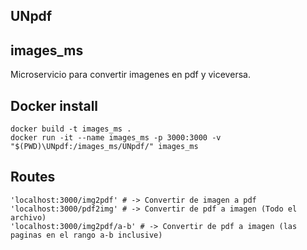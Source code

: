 ## UNpdf

## images_ms

Microservicio para convertir imagenes en pdf y viceversa.

## Docker install

```shell
docker build -t images_ms .
docker run -it --name images_ms -p 3000:3000 -v "$(PWD)\UNpdf:/images_ms/UNpdf/" images_ms
```


## Routes

```shell
'localhost:3000/img2pdf' # -> Convertir de imagen a pdf
'localhost:3000/pdf2img' # -> Convertir de pdf a imagen (Todo el archivo)
'localhost:3000/img2pdf/a-b' # -> Convertir de pdf a imagen (las paginas en el rango a-b inclusive)
```

